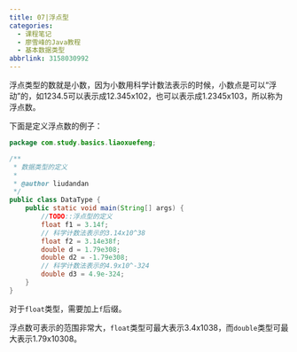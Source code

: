 ```yaml
---
title: 07|浮点型
categories:
  - 课程笔记
  - 廖雪峰的Java教程
  - 基本数据类型
abbrlink: 3158030992
---
```


浮点类型的数就是小数，因为小数用科学计数法表示的时候，小数点是可以“浮动”的，如1234.5可以表示成12.345x102，也可以表示成1.2345x103，所以称为浮点数。

下面是定义浮点数的例子：

```java
package com.study.basics.liaoxuefeng;

/**
 * 数据类型的定义
 *
 * @author liudandan
 */
public class DataType {
    public static void main(String[] args) {
        //TODO::浮点型的定义
        float f1 = 3.14f;
        // 科学计数法表示的3.14x10^38
        float f2 = 3.14e38f;
        double d = 1.79e308;
        double d2 = -1.79e308;
        // 科学计数法表示的4.9x10^-324
        double d3 = 4.9e-324;
    }
}
```

对于`float`类型，需要加上`f`后缀。

浮点数可表示的范围非常大，`float`类型可最大表示3.4x1038，而`double`类型可最大表示1.79x10308。
